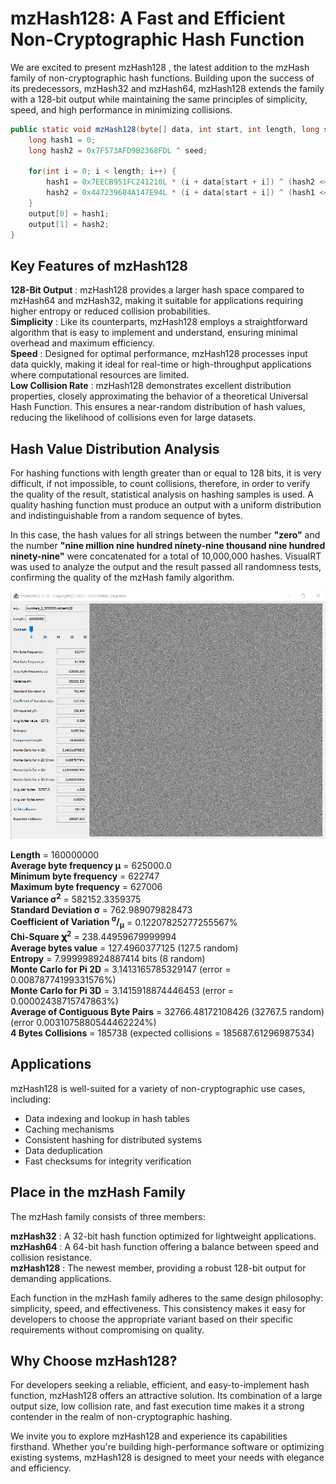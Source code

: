 
# mzHash128: A Fast and Efficient Non-Cryptographic Hash Function
We are excited to present mzHash128 , the latest addition to the mzHash family of non-cryptographic hash functions. Building upon the success of its predecessors, mzHash32 and mzHash64, mzHash128 extends the family with a 128-bit output while maintaining the same principles of simplicity, speed, and high performance in minimizing collisions.

```java
public static void mzHash128(byte[] data, int start, int length, long seed, long[] output) {
	long hash1 = 0;
	long hash2 = 0x7F573AFD9B2368FDL ^ seed;
	
	for(int i = 0; i < length; i++) {
		hash1 = 0x7EECB951FC241210L * (i + data[start + i]) ^ (hash2 << 2) ^ (hash2 >>> 2);
		hash2 = 0x447239684A147E94L * (i + data[start + i]) ^ (hash1 << 2) ^ (hash1 >>> 2);
	}
	output[0] = hash1;
	output[1] = hash2;
}
```
## Key Features of mzHash128
**128-Bit Output** : mzHash128 provides a larger hash space compared to mzHash64 and mzHash32, making it suitable for applications requiring higher entropy or reduced collision probabilities.  
**Simplicity** : Like its counterparts, mzHash128 employs a straightforward algorithm that is easy to implement and understand, ensuring minimal overhead and maximum efficiency.  
**Speed** : Designed for optimal performance, mzHash128 processes input data quickly, making it ideal for real-time or high-throughput applications where computational resources are limited.  
**Low Collision Rate** : mzHash128 demonstrates excellent distribution properties, closely approximating the behavior of a theoretical Universal Hash Function. This ensures a near-random distribution of hash values, reducing the likelihood of collisions even for large datasets.  

## Hash Value Distribution Analysis
For hashing functions with length greater than or equal to 128 bits, it is very difficult, if not impossible, to count collisions, therefore, in order to verify the quality of the result, statistical analysis on hashing samples is used. A quality hashing function must produce an output with a uniform distribution and indistinguishable from a random sequence of bytes.

In this case, the hash values ​​for all strings between the number **"zero"** and the number **"nine million nine hundred ninety-nine thousand nine hundred ninety-nine"** were concatenated for a total of 10,000,000 hashes. VisualRT was used to analyze the output and the result passed all randomness tests, confirming the quality of the mzHash family algorithm.

![Alt Text](https://raw.githubusercontent.com/matteo65/mzHash128/main/Resource/mzhash128output.png)

**Length** = 160000000  
**Average byte frequency μ** = 625000.0  
**Minimum byte frequency** = 622747  
**Maximum byte frequency** = 627006  
**Variance σ<sup>2</sup>** = 582152.3359375  
**Standard Deviation σ** = 762.989079828473  
**Coefficient of Variation <sup>σ</sup>/<sub>μ</sub>** = 0.12207825277255567%  
**Chi-Square 𝛘<sup>2</sup>** = 238.44959679999994  
**Average bytes value** = 127.4960377125 (127.5 random)  
**Entropy** = 7.999998924887414 bits (8 random)  
**Monte Carlo for Pi 2D** = 3.1413165785329147 (error = 0.00878774199331576%)  
**Monte Carlo for Pi 3D** = 3.1415918874446453 (error = 0.00002438715747863%)  
**Average of Contiguous Byte Pairs** = 32766.48172108426 (32767.5 random) (error 0.0031075880544462224%)  
**4 Bytes Collisions** = 185738 (expected collisions = 185687.61296987534)  

## Applications
mzHash128 is well-suited for a variety of non-cryptographic use cases, including:

- Data indexing and lookup in hash tables
- Caching mechanisms
- Consistent hashing for distributed systems
- Data deduplication
- Fast checksums for integrity verification

## Place in the mzHash Family
The mzHash family consists of three members:

**mzHash32** : A 32-bit hash function optimized for lightweight applications.   
**mzHash64** : A 64-bit hash function offering a balance between speed and collision resistance.   
**mzHash128** : The newest member, providing a robust 128-bit output for demanding applications.   

Each function in the mzHash family adheres to the same design philosophy: simplicity, speed, and effectiveness. This consistency makes it easy for developers to choose the appropriate variant based on their specific requirements without compromising on quality.   

## Why Choose mzHash128?
For developers seeking a reliable, efficient, and easy-to-implement hash function, mzHash128 offers an attractive solution. Its combination of a large output size, low collision rate, and fast execution time makes it a strong contender in the realm of non-cryptographic hashing.

We invite you to explore mzHash128 and experience its capabilities firsthand. Whether you're building high-performance software or optimizing existing systems, mzHash128 is designed to meet your needs with elegance and efficiency.
